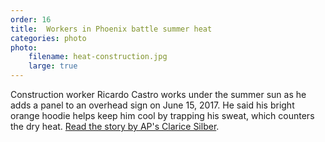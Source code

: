 ```yaml
---
order: 16
title:  Workers in Phoenix battle summer heat
categories: photo
photo:
    filename: heat-construction.jpg
    large: true
---
```


Construction worker Ricardo Castro works under the summer sun as he adds a panel to an overhead sign on June 15, 2017. He said his bright orange hoodie helps keep him cool by trapping his sweat, which counters the dry heat. [Read the story by AP's Clarice Silber](https://www.apnews.com/c0a828b9674644f2800fe815a2e505b9/Heat-wave-hits-Southwest-on-1st-day-of-summer).